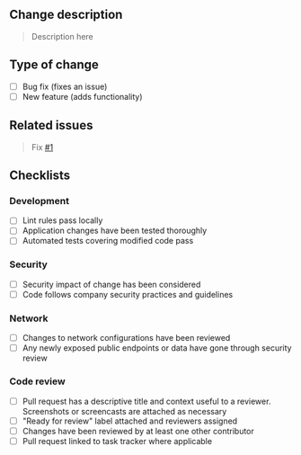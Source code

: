 ## Change description

> Description here

## Type of change
- [ ] Bug fix (fixes an issue)
- [ ] New feature (adds functionality)

## Related issues

> Fix [#1]() 

## Checklists

### Development

- [ ] Lint rules pass locally
- [ ] Application changes have been tested thoroughly
- [ ] Automated tests covering modified code pass

### Security

- [ ] Security impact of change has been considered
- [ ] Code follows company security practices and guidelines

### Network

- [ ] Changes to network configurations have been reviewed
- [ ] Any newly exposed public endpoints or data have gone through security review

### Code review 

- [ ] Pull request has a descriptive title and context useful to a reviewer. Screenshots or screencasts are attached as necessary
- [ ] "Ready for review" label attached and reviewers assigned
- [ ] Changes have been reviewed by at least one other contributor
- [ ] Pull request linked to task tracker where applicable
